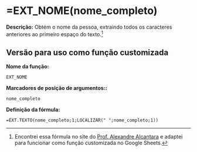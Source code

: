 # =EXT_NOME(nome_completo)

**Descrição:** Obtém o nome da pessoa, extraindo todos os caracteres anteriores ao primeiro espaço do texto.[^1]


## Versão para uso como função customizada

**Nome da função:**
```
EXT_NOME
```
**Marcadores de posição de argumentos::**
```
nome_completo
```
**Definição da fórmula:**
```
=EXT.TEXTO(nome_completo;1;LOCALIZAR(" ";nome_completo;1))
```
[^1]: Encontrei essa fórmula no site do [Prof. Alexandre Alcantara](https://alcantara.pro.br/portal/2021/04/17/dica-excel-como-separar-nome-do-sobrenome-no-excel/) e adaptei para funcionar como função customizada no Google Sheets.